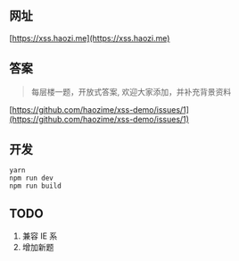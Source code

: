 ## 网址
[https://xss.haozi.me](https://xss.haozi.me)

## 答案
> 每层楼一题，开放式答案, 欢迎大家添加，并补充背景资料

[https://github.com/haozime/xss-demo/issues/1](https://github.com/haozime/xss-demo/issues/1)

## 开发
```
yarn
npm run dev
npm run build
```

## TODO
1. 兼容 IE 系
2. 增加新题